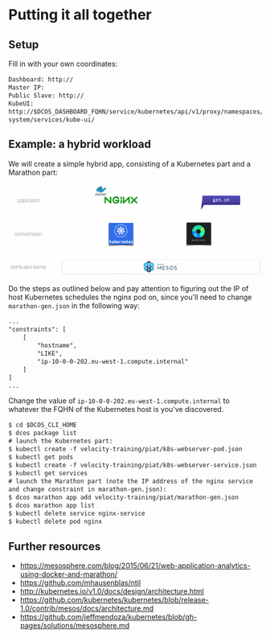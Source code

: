# Putting it all together

## Setup

Fill in with your own coordinates:

    Dashboard: http://
    Master IP:
    Public Slave: http://
    KubeUI: http://$DCOS_DASHBOARD_FQHN/service/kubernetes/api/v1/proxy/namespaces/kube-system/services/kube-ui/

## Example: a hybrid workload

We will create a simple hybrid app, consisting of a Kubernetes part and a Marathon part:

![Piat Hybrid Example](../img/piat-hybrid-example.png)

Do the steps as outlined below and pay attention to figuring out the IP of host Kubernetes schedules the nginx pod on, since you'll need to change `marathon-gen.json` in the following way:

    ...
    "constraints": [
        [
            "hostname",
            "LIKE",
            "ip-10-0-0-202.eu-west-1.compute.internal"
        ]
    ]
    ...

Change the value of `ip-10-0-0-202.eu-west-1.compute.internal` to whatever the FQHN of the Kubernetes host is you've discovered.


    $ cd $DCOS_CLI_HOME
    $ dcos package list
    # launch the Kubernetes part:
    $ kubectl create -f velocity-training/piat/k8s-webserver-pod.json
    $ kubectl get pods
    $ kubectl create -f velocity-training/piat/k8s-webserver-service.json
    $ kubectl get services
    # launch the Marathon part (note the IP address of the nginx service and change constraint in marathon-gen.json):
    $ dcos marathon app add velocity-training/piat/marathon-gen.json
    $ dcos marathon app list
    $ kubectl delete service nginx-service
    $ kubectl delete pod nginx

## Further resources

- https://mesosphere.com/blog/2015/06/21/web-application-analytics-using-docker-and-marathon/
- https://github.com/mhausenblas/ntil
- http://kubernetes.io/v1.0/docs/design/architecture.html
- https://github.com/kubernetes/kubernetes/blob/release-1.0/contrib/mesos/docs/architecture.md
- https://github.com/jeffmendoza/kubernetes/blob/gh-pages/solutions/mesosphere.md
